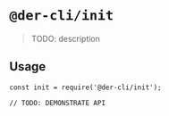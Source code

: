 # `@der-cli/init`

> TODO: description

## Usage

```
const init = require('@der-cli/init');

// TODO: DEMONSTRATE API
```
